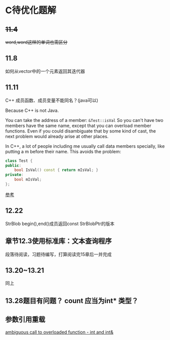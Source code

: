 # C待优化题解

## ~~11.4~~

~~word,word这样的单词也需区分~~

## 11.8

如何从vector中的一个元素返回其迭代器

## 11.11

C++ 成员函数、成员变量不能同名？(java可以)

Because C++ is not Java.

You can take the address of a member: `&Test::isVal`
So you can't have two members have the same name, except that you can overload member functions. Even if you could disambiguate that by some kind of cast, the next problem would already arise at other places.

In C++, a lot of people including me usually call data members specially, like putting a m before their name. This avoids the problem:

```C++
class Test {
public:
    bool IsVal() const { return mIsVal; }
private:
    bool mIsVal;
};
```

[参考](https://stackoverflow.com/questions/467815/class-method-and-variable-with-same-name-compile-error-in-c-not-in-java)

## 12.22

StrBlob begin(),end()成员返回const StrBlobPtr的版本

## 章节12.3使用标准库：文本查询程序

段落待阅读，习题待编写，打算阅读完15章后一并完成

## 13.20~13.21

同上

## 13.28题目有问题？ count 应当为int* 类型？

## 参数引用重载
[ambiguous call to overloaded function - int and int&](https://stackoverflow.com/questions/13368474/ambiguous-call-to-overloaded-function-int-and-int)